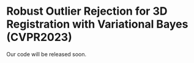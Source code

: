 # Robust Outlier Rejection for 3D Registration with Variational Bayes (CVPR2023)

Our code will be released soon.
